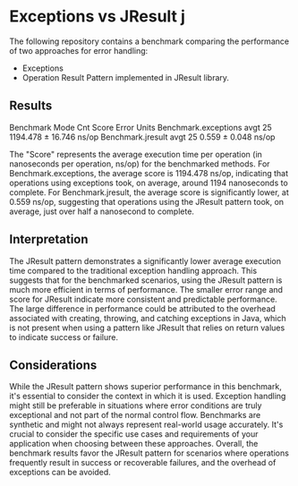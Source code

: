 # Exceptions vs JResult                               j
The following repository contains a benchmark comparing the performance of two approaches for error handling:
* Exceptions
* Operation Result Pattern implemented in JResult library.

## Results
Benchmark             Mode  Cnt     Score    Error  Units
Benchmark.exceptions  avgt   25  1194.478 ± 16.746  ns/op
Benchmark.jresult     avgt   25     0.559 ±  0.048  ns/op


The "Score" represents the average execution time per operation (in nanoseconds per operation, ns/op) for the benchmarked methods.
For Benchmark.exceptions, the average score is 1194.478 ns/op, indicating that operations using exceptions took, on average, around 1194 nanoseconds to complete.
For Benchmark.jresult, the average score is significantly lower, at 0.559 ns/op, suggesting that operations using the JResult pattern took, on average, just over half a nanosecond to complete.

## Interpretation
The JResult pattern demonstrates a significantly lower average execution time compared to the traditional exception handling approach. This suggests that for the benchmarked scenarios, using the JResult pattern is much more efficient in terms of performance.
The smaller error range and score for JResult indicate more consistent and predictable performance.
The large difference in performance could be attributed to the overhead associated with creating, throwing, and catching exceptions in Java, which is not present when using a pattern like JResult that relies on return values to indicate success or failure.

## Considerations
While the JResult pattern shows superior performance in this benchmark, it's essential to consider the context in which it is used. Exception handling might still be preferable in situations where error conditions are truly exceptional and not part of the normal control flow.
Benchmarks are synthetic and might not always represent real-world usage accurately. It's crucial to consider the specific use cases and requirements of your application when choosing between these approaches.
Overall, the benchmark results favor the JResult pattern for scenarios where operations frequently result in success or recoverable failures, and the overhead of exceptions can be avoided.